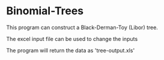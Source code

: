 # Binomial-Trees
This program can construct a Black-Derman-Toy (Libor) tree. 

The excel input file can be used to change the inputs

The program will return the data as 'tree-output.xls'
